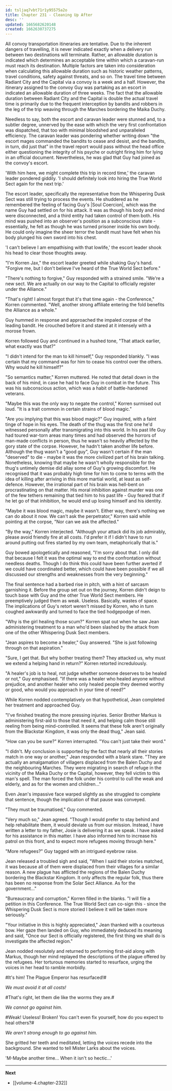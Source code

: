 ```yaml
---
id: tsljaq7vbt71r1y95575a2o
title: Chapter 231 - Cleaning Up After
desc: ''
updated: 1665682620148
created: 1662630737275
---
```


All convoy transportation itineraries are tentative. Due to the inherent dangers of travelling, it is never indicated exactly when a delivery run between two destinations will terminate. Rather, an allowable duration is indicated which determines an acceptable time within which a caravan-run must reach its destination. Multiple factors are taken into consideration when calculating this allowable duration such as historic weather patterns, travel conditions, safety against threats, and so on. The travel time between Radiant City and the Capital via a convoy is a week and a half. However, the itinerary assigned to the convoy Guy was partaking as an escort in indicated an allowable duration of three weeks. The fact that the allowable duration between Radiant City and the Capital is double the actual travel time is primarily due to the frequent interception by bandits and robbers in the leg of the trip weaving through the Marches bordering the Maika Duchy.

Needless to say, both the escort and caravan leader were stunned and, to a subtler degree, unnerved by the ease with which the very first confrontation was dispatched, that too with minimal bloodshed and unparalleled efficiency. The caravan leader was pondering whether writing down "the escort mages commanded the bandits to cease and desist, and the bandits, in turn, did just that" in the travel report would pass without the head office either questioning the integrity of his psyche or outright firing him for lying in an official document. Nevertheless, he was glad that Guy had joined as the convoy's escort.

'With him here, we might complete this trip in record time,' the caravan leader pondered giddily. 'I should definitely look into hiring the True World Sect again for the next trip.'

The escort leader, specifically the representative from the Whispering Dusk Sect was still trying to process the events. He shuddered as he remembered the feeling of facing Guy's |Soul Coercion|, which was the name Guy had settled on for his attack. It was as though his body and mind were disconnected, and a third entity had taken control of them both. His mind was pushed into an observer's position as a subconscious state - essentially, he felt as though he was turned prisoner inside his own body. He could only imagine the sheer terror the bandit must have felt when his body plunged his own sword into his chest.

'I can't believe I am empathising with that lowlife,' the escort leader shook his head to clear those thoughts away.

"I'm Korren Jax," the escort leader greeted while shaking Guy's hand. "Forgive me, but I don't believe I've heard of the True World Sect before."

"There's nothing to forgive," Guy responded with a strained smile. "We're a new sect. We are actually on our way to the Capital to officially register under the Alliance."

"That's right! I almost forgot that it's that time again - the Conference," Korren commented. "Well, another strong affiliate entering the fold benefits the Alliance as a whole."

Guy hummed in response and approached the impaled corpse of the leading bandit. He crouched before it and stared at it intensely with a morose frown.

Korren followed Guy and continued in a hushed tone, "That attack earlier, what exactly was that?"

"I didn't intend for the man to kill himself," Guy responded blankly. "I was certain that my command was for him to cease his control over the others. Why would he kill himself?"

"So semantics matter," Korren muttered. He noted that detail down in the back of his mind, in case he had to face Guy in combat in the future. This was his subconscious action, which was a habit of battle-hardened veterans.

"Maybe this was the only way to negate the control," Korren surmised out loud. "It is a trait common in certain strains of blood magic."

"Are you implying that this was blood magic?" Guy inquired, with a faint tinge of hope in his eyes. The death of the thug was the first one he'd witnessed personally after transmigrating into this world. In his past life Guy had toured war-torn areas many times and had observed the horrors of man-made conflicts in person, thus he wasn't so heavily affected by the gory state of the corpse. However, he hadn't taken another life before. Although the thug wasn't a "good guy", Guy wasn't certain if the man "deserved" to die - maybe it was the more civilized part of his brain talking. Nonetheless, knowing that maybe he wasn't wholly responsible for the thug's untimely demise did allay some of Guy's growing discomfort. He recognised that it was probably high time for him to come to terms with the idea of killing after arriving in this more martial world, at least as self-defence. However, the irrational part of his brain was hell-bent on procrastinating on that matter. His moral inhibition against murder was one of the few tethers remaining that tied him to his past life - Guy feared that if he let go of that inhibition, he would end up losing himself and his identity.

"Maybe it was blood magic, maybe it wasn't. Either way, there's nothing we can do about it now. We can't ask the perpetrator," Korren said while pointing at the corpse, "Nor can we ask the affected."

"By the way," Korren interjected. "Although your attack did its job admirably, please avoid friendly fire at all costs. I'd prefer it if I didn't have to run around putting out fires started by my own team, metaphorically that is."

Guy bowed apologetically and reasoned, "I'm sorry about that. I only did that because I felt it was the optimal way to end the confrontation without needless deaths. Though I do think this could have been further averted if we could have coordinated better, which could have been possible if we all discussed our strengths and weaknesses from the very beginning."

The final sentence had a barbed rise in pitch, with a hint of sarcasm garnishing it. Before the group set out on the journey, Korren didn't deign to touch base with Guy and the other True World Sect members. He preemptively judged them as weak. Useless. Basically, wastes of space. The implications of Guy's retort weren't missed by Korren, who in turn coughed awkwardly and turned to face the tied hodgepodge of men.

"Why is the girl healing those scum?" Korren spat out when he saw Jean administering treatment to a man who'd been slashed by the attack from one of the other Whispering Dusk Sect members.

"Jean aspires to become a healer," Guy answered. "She is just following through on that aspiration."

"Sure, I get that. But why bother treating them? They attacked us, why must we extend a helping hand in return?" Korren retorted incredulously.

"A healer's job is to heal, not judge whether someone deserves to be healed or not," Guy emphasised. "If there was a healer who healed anyone without prejudice, and another healer who only healed people they deemed worthy or good, who would you approach in your time of need?"

While Korren nodded contemplatively on that hypothetical, Jean completed her treatment and approached Guy.

"I've finished treating the more pressing injuries. Senior Brother Markus is administering first-aid to those that need it, and helping calm those still reeling from being mind-controlled. It seems that these folk aren't originally from the Blackstar Kingdom, it was only the dead thug," Jean said.

"How can you be sure?" Korren interrupted. "You can't just take their word."

"I didn't. My conclusion is supported by the fact that nearly all their stories match in one way or another," Jean responded with a blank stare. "They are actually an amalgamation of villagers displaced from the Balen Duchy and the neighbouring Marches. They were migrating in search of refuge in the vicinity of the Maika Duchy or the Capital, however, they fell victim to this man's spell. The man forced the folk under his control to cull the weak and elderly, and as for the women and children..."

Even Jean's impassive face warped slightly as she struggled to complete that sentence, though the implication of that pause was conveyed.

"They must be traumatised," Guy commented.

"Very much so," Jean agreed. "Though I would prefer to stay behind and help rehabilitate them, it would deviate us from our mission. Instead, I have written a letter to my father, Josie is delivering it as we speak. I have asked for his assistance in this matter. I have also informed him to increase his patrol on this front, and to expect more refugees moving through here."

"More refugees?" Guy tagged with an intrigued eyebrow raise.

Jean released a troubled sigh and said, "When I said their stories matched, it was because all of them were displaced from their villages for a similar reason. A new plague has afflicted the regions of the Balen Duchy bordering the Blackstar Kingdom. It only affects the regular folk, thus there has been no response from the Solar Sect Alliance. As for the government..."

"Bureaucracy and corruption," Korren filled in the blanks. "I will file a petition in this Conference. The True World Sect can co-sign this - since the Whispering Dusk Sect is more storied I believe it will be taken more seriously."

"Your initiative in this is highly appreciated," Jean thanked with a courteous bow. Her gaze then landed on Guy, who immediately deduced its meaning and said, "Once our Sect is officially registered, the first thing we shall do is investigate the affected region."

Jean nodded resolutely and returned to performing first-aid along with Markus, though her mind replayed the descriptions of the plague offered by the refugees. Her torturous memories started to resurface, urging the voices in her head to ramble morbidly.

#It's him! The Plague Emperor has resurfaced!#

*We must avoid it at all costs!*

#That's right, let them die like the worms they are.#

*We cannot go against him.*

#Weak! Useless! Broken! You can't even fix yourself, how do you expect to heal others?#

*We aren't strong enough to go against him.*

She gritted her teeth and meditated, letting the voices recede into the background. She wanted to tell Mister Larks about the voices.

'M-Maybe another time... When it isn't so hectic...'

____

**Next**
* [[volume-4.chapter-232]]